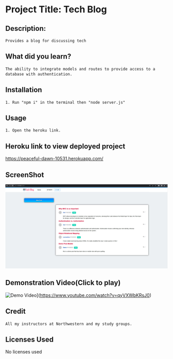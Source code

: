 
# Project Title: Tech Blog
## Description:
    Provides a blog for discussing tech
## What did you learn?
    The ability to integrate models and routes to provide access to a database with authentication.
## Installation
    1. Run "npm i" in the terminal then "node server.js"
## Usage
    1. Open the heroku link.
## Heroku link to view deployed project
https://peaceful-dawn-10531.herokuapp.com/
## ScreenShot
![Demo Video](https://raw.githubusercontent.com/IIMacGyverII/Tech_Blog/main/techBlogSSpng.png)
## Demonstration Video(Click to play)
![Demo Video](https://img.youtube.com/vi/qyVXWbKRsJ0/0.jpg)](https://www.youtube.com/watch?v=qyVXWbKRsJ0)
## Credit
    All my instructors at Northwestern and my study groups.
## Licenses Used
No licenses used
